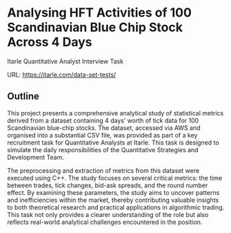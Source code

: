 # Analysing HFT Activities of 100 Scandinavian Blue Chip Stock Across 4 Days
Itarle Quantitative Analyst Interview Task

URL: https://itarle.com/data-set-tests/

## Outline
This project presents a comprehensive analytical study of statistical metrics derived from a dataset containing 4 days’ worth of tick data for 100 Scandinavian blue-chip stocks. The dataset, accessed via AWS and organised into a substantial CSV file, was provided as part of a key recruitment task for Quantitative Analysts at Itarle. This task is designed to simulate the daily responsibilities of the Quantitative Strategies and Development Team.

The preprocessing and extraction of metrics from this dataset were executed using C++. The study focuses on several critical metrics: the time between trades, tick changes, bid-ask spreads, and the round number effect. By examining these parameters, the study aims to uncover patterns and inefficiencies within the market, thereby contributing valuable insights to both theoretical research and practical applications in algorithmic trading. This task not only provides a clearer understanding of the role but also reflects real-world analytical challenges encountered in the position.
